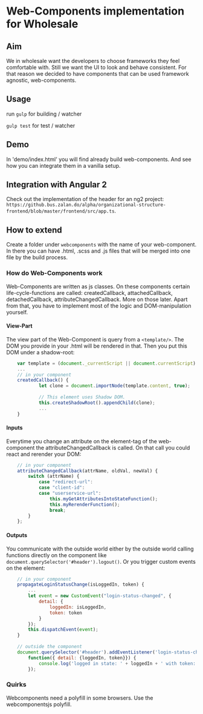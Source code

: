 # Web-Components implementation for Wholesale

## Aim

We in wholesale want the developers to choose frameworks they feel comfortable with. Still we want the UI to look and behave consistent. For that reason we decided to have components that can be used framework agnostic, web-components.

## Usage

run `gulp` for building / watcher

`gulp test` for test / watcher

## Demo

In 'demo/index.html' you will find already build web-components. And see how you can integrate them in a vanilla setup.

## Integration with Angular 2

Check out the implementation of the header for an ng2 project: `https://github.bus.zalan.do/alpha/organizational-structure-frontend/blob/master/frontend/src/app.ts`.

## How to extend

Create a folder under `webcomponents` with the name of your web-component. In there you can have .html, .scss and .js files that will be merged into one file by the build process.

### How do Web-Components work

Web-Components are written as js classes. On these components certain life-cycle-functions are called: createdCallback, attachedCallback, detachedCallback, attributeChangedCallback. 
More on those later. Apart from that, you have to implement most of the logic and DOM-manipulation yourself.

#### View-Part

The view part of the Web-Component is query from a `<template/>`. The DOM you provide in your .html will be rendered in that. Then you put this DOM under a shadow-root:

```javascript
    var template = (document._currentScript || document.currentScript).ownerDocument.querySelector('template');
    ...
    // in your component
    createdCallback() {
    		let clone = document.importNode(template.content, true);
    
    		// This element uses Shadow DOM.
    		this.createShadowRoot().appendChild(clone);
    		... 
    }
```

#### Inputs

Everytime you change an attribute on the element-tag of the web-component the attributeChangedCallback is called. On that call you could react and rerender your DOM:

```javascript
    // in your component
    attributeChangedCallback(attrName, oldVal, newVal) {
        switch (attrName) {
            case "redirect-url":
            case "client-id":
            case "userservice-url":
                this.myGetAttributesIntoStateFunction();
                this.myRerenderFunction();
                break;
        }
    };
```

#### Outputs

You communicate with the outside world either by the outside world calling functions directly on the component like `document.querySelector('#header').logout()`. Or you trigger custom events on the element:

```javascript
    // in your component
    propagateLoginStatusChange(isLoggedIn, token) {
        ...
        let event = new CustomEvent("login-status-changed", {
            detail: {
                loggedIn: isLoggedIn,
                token: token
            }
        });
        this.dispatchEvent(event);
    }
    
    // outside the component
    document.querySelector('#header').addEventListener('login-status-changed',
        function({ detail: {loggedIn, token}}) {
            console.log('logged in state: ' + loggedIn + ' with token: ' + token);
        });
```

### Quirks

Webcomponents need a polyfill in some browsers. Use the webcomponentsjs polyfill.